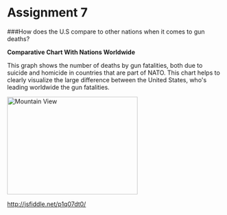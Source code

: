 # Assignment 7

###How does the U.S compare to other nations when it comes to gun deaths?

**Comparative Chart With Nations Worldwide**

This graph shows the number of deaths by gun fatalities, both due to suicide and homicide in countries that are part of NATO. This chart helps to clearly visualize the large difference between the United States, who's leading worldwide the gun fatalities. 

<img src="pic_mountain.jpg" alt="Mountain View" style="width:304px;height:228px;">

<a href="url">http://jsfiddle.net/p1q07dt0/</a>
